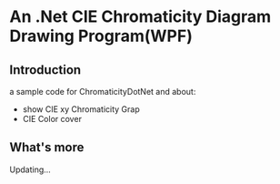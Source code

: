 # An .Net CIE Chromaticity Diagram Drawing Program(WPF)

## Introduction
a sample code for ChromaticityDotNet and about:
- show CIE xy Chromaticity Grap
- CIE Color cover

## What's more
Updating...
